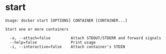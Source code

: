 <!--[metadata]>
+++
title = "start"
description = "The start command description and usage"
keywords = ["Start, container, stopped"]
[menu.engine]
parent = "smn_cli"
+++
<![end-metadata]-->

# start

    Usage: docker start [OPTIONS] CONTAINER [CONTAINER...]

    Start one or more containers

      -a, --attach=false         Attach STDOUT/STDERR and forward signals
      --help=false               Print usage
      -i, --interactive=false    Attach container's STDIN
